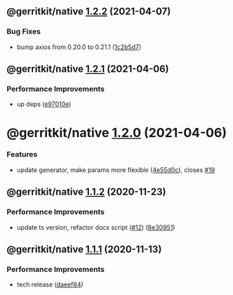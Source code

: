 ## @gerritkit/native [1.2.2](https://github.com/gerritkit/client/compare/@gerritkit/native@1.2.1...@gerritkit/native@1.2.2) (2021-04-07)


### Bug Fixes

* bump axios from 0.20.0 to 0.21.1 ([1c2b5d7](https://github.com/gerritkit/client/commit/1c2b5d74ff63513a455a778f74da4b4f88f5e2c4))

## @gerritkit/native [1.2.1](https://github.com/gerritkit/client/compare/@gerritkit/native@1.2.0...@gerritkit/native@1.2.1) (2021-04-06)


### Performance Improvements

* up deps ([e97010e](https://github.com/gerritkit/client/commit/e97010e040cd69cbb957e65b6f13432876a17ca3))

# @gerritkit/native [1.2.0](https://github.com/gerritkit/client/compare/@gerritkit/native@1.1.2...@gerritkit/native@1.2.0) (2021-04-06)


### Features

* update generator, make params more flexible ([4e55d0c](https://github.com/gerritkit/client/commit/4e55d0c55e03e2d4d1ab0063d531c4724b3b37ef)), closes [#19](https://github.com/gerritkit/client/issues/19)

## @gerritkit/native [1.1.2](https://github.com/gerritkit/client/compare/@gerritkit/native@1.1.1...@gerritkit/native@1.1.2) (2020-11-23)


### Performance Improvements

* update ts version, refactor docs script ([#12](https://github.com/gerritkit/client/issues/12)) ([8e30951](https://github.com/gerritkit/client/commit/8e309517c6d8abfc91ff14477184ce341c1c4473))

## @gerritkit/native [1.1.1](https://github.com/gerritkit/client/compare/@gerritkit/native@1.1.0...@gerritkit/native@1.1.1) (2020-11-13)


### Performance Improvements

* tech release ([daeef84](https://github.com/gerritkit/client/commit/daeef84c562b2fe66c5f791d4fa7dbe8a7d55843))
